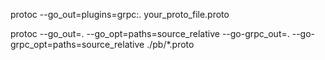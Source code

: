 protoc --go_out=plugins=grpc:. your_proto_file.proto

protoc --go_out=. --go_opt=paths=source_relative --go-grpc_out=. --go-grpc_opt=paths=source_relative ./pb/*.proto
